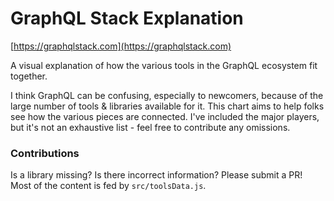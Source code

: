 # GraphQL Stack Explanation

[https://graphqlstack.com](https://graphqlstack.com)

A visual explanation of how the various tools in the GraphQL ecosystem fit together.

I think GraphQL can be confusing, especially to newcomers, because of the large number of tools & libraries available for it. This chart aims to help folks see how the various pieces are connected. I've included the major players, but it's not an exhaustive list - feel free to contribute any omissions.

### Contributions

Is a library missing? Is there incorrect information? Please submit a PR! Most of the content is fed by `src/toolsData.js`.
